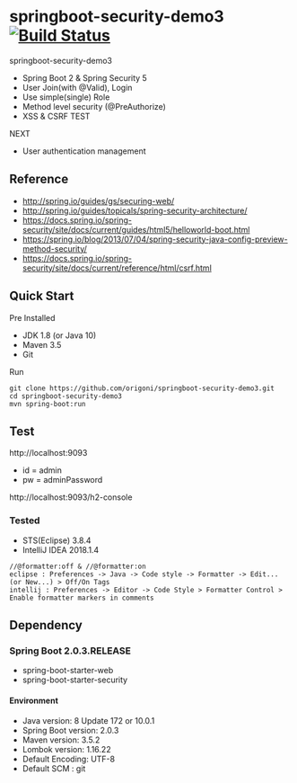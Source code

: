 # springboot-security-demo3 [![Build Status](https://travis-ci.org/origoni/springboot-security-demo3.svg?branch=master)](https://travis-ci.org/origoni/springboot-security-demo3)

springboot-security-demo3

- Spring Boot 2 & Spring Security 5
- User Join(with @Valid), Login
- Use simple(single) Role
- Method level security (@PreAuthorize)
- XSS & CSRF TEST

NEXT
- User authentication management
  
## Reference

- http://spring.io/guides/gs/securing-web/
- http://spring.io/guides/topicals/spring-security-architecture/
- https://docs.spring.io/spring-security/site/docs/current/guides/html5/helloworld-boot.html
- https://spring.io/blog/2013/07/04/spring-security-java-config-preview-method-security/
- https://docs.spring.io/spring-security/site/docs/current/reference/html/csrf.html

## Quick Start
Pre Installed
- JDK 1.8 (or Java 10)
- Maven 3.5
- Git

Run
```
git clone https://github.com/origoni/springboot-security-demo3.git
cd springboot-security-demo3
mvn spring-boot:run
```

## Test

http://localhost:9093

- id = admin
- pw = adminPassword

http://localhost:9093/h2-console

### Tested
- STS(Eclipse) 3.8.4
- IntelliJ IDEA 2018.1.4

```
//@formatter:off & //@formatter:on
eclipse : Preferences -> Java -> Code style -> Formatter -> Edit... (or New...) > Off/On Tags
intellij : Preferences -> Editor -> Code Style > Formatter Control > Enable formatter markers in comments
```


## Dependency

### Spring Boot 2.0.3.RELEASE
- spring-boot-starter-web
- spring-boot-starter-security

#### Environment
- Java version: 8 Update 172 or 10.0.1
- Spring Boot version: 2.0.3
- Maven version: 3.5.2
- Lombok version: 1.16.22
- Default Encoding: UTF-8
- Default SCM : git

